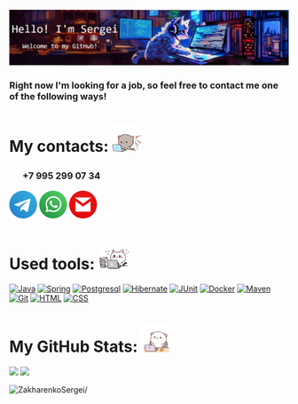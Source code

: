 ![Header](./images/header_wh.png)

<h3>Right now I'm looking for a job, so feel free to contact me one of the following ways!</h3>


# My contacts: <img src="./images/Contacts.gif" height="50" loading="lazy"/>
<h3><img src="./icons/phone_icon-icons.com_48251_wh.png" alt="Telegram" height="20"> +7 995 299 07 34</br></h3>
<a href="https://t.me/Niaktes"><img src="./icons/telegram_logo_icon_186899.png" alt="Telegram" height="50"></a>
<a href="https://wa.me/89265900734"><img src="./icons/whatsapp_logo_icon_186881.png" alt="Whatsapp" height="50"></a>
<a href="mailto:Sergei.Rabota@gmail.com"><img src="./icons/gmail_14189.png" alt="Mail" height="50"></a>


# Used tools: <img src="./images/Skills.gif" height="50" loading="lazy"/>
<p float="left">
  <a href="#"><img alt="Java" src="https://custom-icon-badges.herokuapp.com/badge/Java-007396?logo=java&logoColor=white" height="25"></a>
  <a href="#"><img alt="Spring" src="https://img.shields.io/badge/Spring-6DB33F?logo=spring&logoColor=white" height="25"></a>
  <a href="#"><img alt="Postgresql" src="https://img.shields.io/badge/PostgreSQL-4169E1?logo=postgresql&logoColor=white" height="25"></a>
  <a href="#"><img alt="Hibernate" src="https://img.shields.io/badge/Hibernate-59666C?logo=hibernate&logoColor=white" height="25"></a>
  <a href="#"><img alt="JUnit" src="https://custom-icon-badges.herokuapp.com/badge/JUnit-25A162?logo=check-circle&logoColor=white" height="25"></a>
  <a href="#"><img alt="Docker" src="https://img.shields.io/badge/Docker-007396?logo=docker&logoColor=white" height="25"></a>
  <a href="#"><img alt="Maven" src="https://img.shields.io/badge/Maven-C71A36?logo=Apache Maven&logoColor=white" height="25"></a>
  <a href="#"><img alt="Git" src="https://img.shields.io/badge/GIT-F05033?logo=git&logoColor=white" height="25"></a>
  <a href="#"><img alt="HTML" src="https://img.shields.io/badge/HTML-E34F26?logo=html5&logoColor=white" height="25"></a>
  <a href="#"><img alt="CSS" src="https://img.shields.io/badge/CSS-1572B6?logo=css3&logoColor=white" height="25"></a>
</p>


# My GitHub Stats: <img src="./images/Stats.gif" height="50" loading="lazy"/>
<p float="left">
  <a href="#"><img height=150 src="https://github-readme-stats.vercel.app/api/top-langs/?username=Niaktes&theme=tokyonight&hide=Shell&hide_title=true"/></a>
  <a href="#"><img height=150 src="https://github-readme-stats.vercel.app/api?username=Niaktes&show_icons=true&theme=tokyonight&hide_title=true&"/></a>
</p>
<p align = left><img src=https://komarev.com/ghpvc/?username=Niaktes alt=ZakharenkoSergei/></p>

<!--
Here are some ideas to get you started:

- 🔭 I’m currently working on ...
- 🌱 I’m currently learning ...
- 👯 I’m looking to collaborate on ...
- 🤔 I’m looking for help with ...
- 💬 Ask me about ...
- 📫 How to reach me: ...
- 😄 Pronouns: ...
- ⚡ Fun fact: ...
-->
